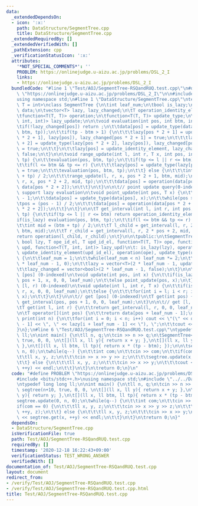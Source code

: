 ```yaml
---
data:
  _extendedDependsOn:
  - icon: ':x:'
    path: DataStructure/SegmentTree.cpp
    title: DataStructure/SegmentTree.cpp
  _extendedRequiredBy: []
  _extendedVerifiedWith: []
  _pathExtension: cpp
  _verificationStatusIcon: ':x:'
  attributes:
    '*NOT_SPECIAL_COMMENTS*': ''
    PROBLEM: https://onlinejudge.u-aizu.ac.jp/problems/DSL_2_I
    links:
    - https://onlinejudge.u-aizu.ac.jp/problems/DSL_2_I
  bundledCode: "#line 1 \"Test/AOJ/SegmentTree-RSQandRUQ.test.cpp\"\n#define PROBLEM\
    \ \"https://onlinejudge.u-aizu.ac.jp/problems/DSL_2_I\"\n\n#include <bits/stdc++.h>\n\
    using namespace std;\n#line 1 \"DataStructure/SegmentTree.cpp\"\ntemplate <class\
    \ T = int>\nclass SegmentTree {\n\tint leaf_num;\n\tbool is_lazy;\n\tvector<T>\
    \ data;\n\tvector<T> lazy, lazy_changed;\n\tT operation_identity_element, update_identity_element;\n\
    \tfunction<T(T, T)> operation;\n\tfunction<T(T, T)> update_type;\n\tfunction<T(T,\
    \ int, int)> lazy_update;\n\n\tvoid evaluation(int pos, int btm, int tp) {\n\t\
    \tif(!lazy_changed[pos]) return ;\n\t\tdata[pos] = update_type(data[pos], lazy_update(lazy[pos],\
    \ btm, tp));\n\t\tif(tp - btm > 1) {\n\t\t\tlazy[pos * 2 + 1] = update_type(lazy[pos\
    \ * 2 + 1], lazy[pos]), lazy_changed[pos * 2 + 1] = true;\n\t\t\tlazy[pos * 2\
    \ + 2] = update_type(lazy[pos * 2 + 2], lazy[pos]), lazy_changed[pos * 2 + 2]\
    \ = true;\n\t\t}\n\t\tlazy[pos] = update_identity_element, lazy_changed[pos] =\
    \ false;\n\t}\n\n\tvoid range_update(int l, int r, T x, int pos, int btm, int\
    \ tp) {\n\t\tevaluation(pos, btm, tp);\n\t\tif(tp <= l || r <= btm) return ;\n\
    \t\tif(l <= btm && tp <= r) {\n\t\t\tlazy[pos] = update_type(lazy[pos], x), lazy_changed[pos]\
    \ = true;\n\t\t\tevaluation(pos, btm, tp);\n\t\t} else {\n\t\t\tint mid = (btm\
    \ + tp) / 2;\n\t\t\trange_update(l, r, x, pos * 2 + 1, btm, mid);\n\t\t\trange_update(l,\
    \ r, x, pos * 2 + 2, mid, tp);\n\t\t\tdata[pos] = operation(data[pos * 2 + 1],\
    \ data[pos * 2 + 2]);\n\t\t}\n\t}\n\n\t// point update query(0-indexed) : not\
    \ support lazy evaluation\n\tvoid point_update(int pos, T x) {\n\t\tpos += leaf_num\
    \ - 1;\n\t\tdata[pos] = update_type(data[pos], x);\n\t\twhile(pos > 0) {\n\t\t\
    \tpos = (pos - 1) / 2;\n\t\t\tdata[pos] = operation(data[pos * 2 + 1], data[pos\
    \ * 2 + 2]);\n\t\t}\n\t}\n\n\tT get_interval(int l, int r, int pos, int btm, int\
    \ tp) {\n\t\tif(tp <= l || r <= btm) return operation_identity_element;\n\t\t\
    if(is_lazy) evaluation(pos, btm, tp);\n\t\tif(l <= btm && tp <= r) return data[pos];\n\
    \t\tint mid = (btm + tp) / 2;\n\t\tT l_child = get_interval(l, r, 2 * pos + 1,\
    \ btm, mid);\n\t\tT r_child = get_interval(l, r, 2 * pos + 2, mid, tp);\n\t\t\
    return operation(l_child, r_child);\n\t}\n\n\tpublic:\n\tSegmentTree(size_t n,\
    \ bool lzy, T ope_id_el, T upd_id_el, function<T(T, T)> ope, function<T(T, T)>\
    \ upd, function<T(T, int, int)> lazy_upd)\n\t: is_lazy(lzy), operation_identity_element(ope_id_el),\
    \ update_identity_element(upd_id_el), operation(ope), update_type(upd), lazy_update(lazy_upd)\
    \ {\n\t\tleaf_num = 1;\n\t\twhile(leaf_num < n) leaf_num *= 2;\n\t\tdata = vector<T>(2\
    \ * leaf_num - 1, 0);\n\t\tlazy = vector<T>(2 * leaf_num - 1, update_identity_element);\n\
    \t\tlazy_changed = vector<bool>(2 * leaf_num - 1, false);\n\t}\n\n\t// update\
    \ [pos] (0-indexed)\n\tvoid update(int pos, int x) {\n\t\tif(is_lazy) return range_update(pos,\
    \ pos + 1, x, 0, 0, leaf_num);\n\t\telse point_update(pos, x);\n\t}\n\n\t// update\
    \ [l, r) (0-indexed)\n\tvoid update(int l, int r, T x) {\n\t\tif(is_lazy) range_update(l,\
    \ r, x, 0, 0, leaf_num);\n\t\telse {\n\t\t\tfor(int i = l; i < r; i++) point_update(i,\
    \ x);\n\t\t}\n\t}\n\n\t// get [pos] (0-indexed)\n\tT get(int pos) {\n\t\treturn\
    \ get_interval(pos, pos + 1, 0, 0, leaf_num);\n\t}\n\n\t// get [l, r) (0-indexed)\n\
    \tT get(int l, int r) {\n\t\treturn get_interval(l, r, 0, 0, leaf_num);\n\t}\n\
    \n\tT operator[](int pos) {\n\t\treturn data[pos + leaf_num - 1];\n\t}\n\n\tvoid\
    \ print(int n) {\n\t\tfor(int i = 0; i < n; i++) cout << \"(\" << data[i + leaf_num\
    \ - 1] << \", \" << lazy[i + leaf_num - 1] << \"), \";\n\t\tcout << endl;\n\t\
    }\n};\n#line 6 \"Test/AOJ/SegmentTree-RSQandRUQ.test.cpp\"\ntypedef long long\
    \ ll;\n\nint main() {\n\tll n, q;\n\tcin >> n >> q;\n\tSegmentTree<ll> segtree(n+10,\
    \ true, 0, 0, \n\t[](ll x, ll y){ return x + y; },\n\t[](ll x, ll y){ return y;\
    \ },\n\t[](ll x, ll btm, ll tp){ return x * (tp - btm); });\n\n\tsegtree.update(0,\
    \ n, 0);\n\twhile(q--) {\n\t\tint com;\n\t\tcin >> com;\n\t\tif(com == 0) {\n\t\
    \t\tll x, y, z;\n\t\t\tcin >> x >> y >> z;\n\t\t\tsegtree.update(x, ++y, z);\n\
    \t\t} else {\n\t\t\tll x, y, z;\n\t\t\tcin >> x >> y;\n\t\t\tcout << segtree.get(x,\
    \ ++y) << endl;\n\t\t}\n\t}\n\treturn 0;\n}\n"
  code: "#define PROBLEM \"https://onlinejudge.u-aizu.ac.jp/problems/DSL_2_I\"\n\n\
    #include <bits/stdc++.h>\nusing namespace std;\n#include \"../../DataStructure/SegmentTree.cpp\"\
    \ntypedef long long ll;\n\nint main() {\n\tll n, q;\n\tcin >> n >> q;\n\tSegmentTree<ll>\
    \ segtree(n+10, true, 0, 0, \n\t[](ll x, ll y){ return x + y; },\n\t[](ll x, ll\
    \ y){ return y; },\n\t[](ll x, ll btm, ll tp){ return x * (tp - btm); });\n\n\t\
    segtree.update(0, n, 0);\n\twhile(q--) {\n\t\tint com;\n\t\tcin >> com;\n\t\t\
    if(com == 0) {\n\t\t\tll x, y, z;\n\t\t\tcin >> x >> y >> z;\n\t\t\tsegtree.update(x,\
    \ ++y, z);\n\t\t} else {\n\t\t\tll x, y, z;\n\t\t\tcin >> x >> y;\n\t\t\tcout\
    \ << segtree.get(x, ++y) << endl;\n\t\t}\n\t}\n\treturn 0;\n}"
  dependsOn:
  - DataStructure/SegmentTree.cpp
  isVerificationFile: true
  path: Test/AOJ/SegmentTree-RSQandRUQ.test.cpp
  requiredBy: []
  timestamp: '2020-12-18 16:22:43+09:00'
  verificationStatus: TEST_WRONG_ANSWER
  verifiedWith: []
documentation_of: Test/AOJ/SegmentTree-RSQandRUQ.test.cpp
layout: document
redirect_from:
- /verify/Test/AOJ/SegmentTree-RSQandRUQ.test.cpp
- /verify/Test/AOJ/SegmentTree-RSQandRUQ.test.cpp.html
title: Test/AOJ/SegmentTree-RSQandRUQ.test.cpp
---
```


